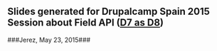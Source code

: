 Slides generated for Drupalcamp Spain 2015 Session about Field API ([D7 as D8](http://2015.drupalcamp.es/es/sessions/d7-as-d8))
---------
###Jerez, May 23, 2015###
